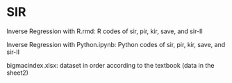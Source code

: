 # SIR
Inverse Regression with R.rmd: R codes of sir, pir, kir, save, and sir-II

Inverse Regression with Python.ipynb: Python codes of sir, pir, kir, save, and sir-II

bigmacindex.xlsx: dataset in order according to the textbook (data in the sheet2)
